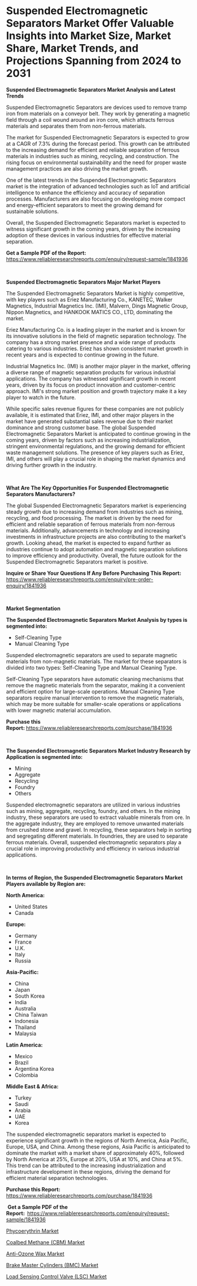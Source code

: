 <p><h1>Suspended Electromagnetic Separators Market Offer Valuable Insights into Market Size, Market Share, Market Trends, and Projections Spanning from 2024 to 2031</h1></p><p><strong>Suspended Electromagnetic Separators Market Analysis and Latest Trends</strong></p>
<p><p>Suspended Electromagnetic Separators are devices used to remove tramp iron from materials on a conveyor belt. They work by generating a magnetic field through a coil wound around an iron core, which attracts ferrous materials and separates them from non-ferrous materials.</p><p>The market for Suspended Electromagnetic Separators is expected to grow at a CAGR of 7.3% during the forecast period. This growth can be attributed to the increasing demand for efficient and reliable separation of ferrous materials in industries such as mining, recycling, and construction. The rising focus on environmental sustainability and the need for proper waste management practices are also driving the market growth.</p><p>One of the latest trends in the Suspended Electromagnetic Separators market is the integration of advanced technologies such as IoT and artificial intelligence to enhance the efficiency and accuracy of separation processes. Manufacturers are also focusing on developing more compact and energy-efficient separators to meet the growing demand for sustainable solutions.</p><p>Overall, the Suspended Electromagnetic Separators market is expected to witness significant growth in the coming years, driven by the increasing adoption of these devices in various industries for effective material separation.</p></p>
<p><strong>Get a Sample PDF of the Report:&nbsp;</strong> <a href="https://www.reliableresearchreports.com/enquiry/request-sample/1841936">https://www.reliableresearchreports.com/enquiry/request-sample/1841936</a></p>
<p>&nbsp;</p>
<p><strong>Suspended Electromagnetic Separators Major Market Players</strong></p>
<p><p>The Suspended Electromagnetic Separators Market is highly competitive, with key players such as Eriez Manufacturing Co., KANETEC, Walker Magnetics, Industrial Magnetics Inc. (IMI), Malvern, Dings Magnetic Group, Nippon Magnetics, and HANKOOK MATICS CO., LTD, dominating the market.</p><p>Eriez Manufacturing Co. is a leading player in the market and is known for its innovative solutions in the field of magnetic separation technology. The company has a strong market presence and a wide range of products catering to various industries. Eriez has shown consistent market growth in recent years and is expected to continue growing in the future.</p><p>Industrial Magnetics Inc. (IMI) is another major player in the market, offering a diverse range of magnetic separation products for various industrial applications. The company has witnessed significant growth in recent years, driven by its focus on product innovation and customer-centric approach. IMI's strong market position and growth trajectory make it a key player to watch in the future.</p><p>While specific sales revenue figures for these companies are not publicly available, it is estimated that Eriez, IMI, and other major players in the market have generated substantial sales revenue due to their market dominance and strong customer base. The global Suspended Electromagnetic Separators Market is anticipated to continue growing in the coming years, driven by factors such as increasing industrialization, stringent environmental regulations, and the growing demand for efficient waste management solutions. The presence of key players such as Eriez, IMI, and others will play a crucial role in shaping the market dynamics and driving further growth in the industry.</p></p>
<p>&nbsp;</p>
<p><strong>What Are The Key Opportunities For Suspended Electromagnetic Separators Manufacturers?</strong></p>
<p><p>The global Suspended Electromagnetic Separators market is experiencing steady growth due to increasing demand from industries such as mining, recycling, and food processing. The market is driven by the need for efficient and reliable separation of ferrous materials from non-ferrous materials. Additionally, advancements in technology and increasing investments in infrastructure projects are also contributing to the market's growth. Looking ahead, the market is expected to expand further as industries continue to adopt automation and magnetic separation solutions to improve efficiency and productivity. Overall, the future outlook for the Suspended Electromagnetic Separators market is positive.</p></p>
<p><strong>Inquire or Share Your Questions If Any Before Purchasing This Report:</strong> <a href="https://www.reliableresearchreports.com/enquiry/pre-order-enquiry/1841936">https://www.reliableresearchreports.com/enquiry/pre-order-enquiry/1841936</a></p>
<p>&nbsp;</p>
<p><strong>Market Segmentation</strong></p>
<p><strong>The Suspended Electromagnetic Separators Market Analysis by types is segmented into:</strong></p>
<p><ul><li>Self-Cleaning Type</li><li>Manual Cleaning Type</li></ul></p>
<p><p>Suspended electromagnetic separators are used to separate magnetic materials from non-magnetic materials. The market for these separators is divided into two types: Self-Cleaning Type and Manual Cleaning Type. </p><p>Self-Cleaning Type separators have automatic cleaning mechanisms that remove the magnetic materials from the separator, making it a convenient and efficient option for large-scale operations. Manual Cleaning Type separators require manual intervention to remove the magnetic materials, which may be more suitable for smaller-scale operations or applications with lower magnetic material accumulation.</p></p>
<p><strong>Purchase this Report:&nbsp;</strong><a href="https://www.reliableresearchreports.com/purchase/1841936">https://www.reliableresearchreports.com/purchase/1841936</a></p>
<p>&nbsp;</p>
<p><strong>The Suspended Electromagnetic Separators Market Industry Research by Application is segmented into:</strong></p>
<p><ul><li>Mining</li><li>Aggregate</li><li>Recycling</li><li>Foundry</li><li>Others</li></ul></p>
<p><p>Suspended electromagnetic separators are utilized in various industries such as mining, aggregate, recycling, foundry, and others. In the mining industry, these separators are used to extract valuable minerals from ore. In the aggregate industry, they are employed to remove unwanted materials from crushed stone and gravel. In recycling, these separators help in sorting and segregating different materials. In foundries, they are used to separate ferrous materials. Overall, suspended electromagnetic separators play a crucial role in improving productivity and efficiency in various industrial applications.</p></p>
<p>&nbsp;</p>
<p><strong>In terms of Region, the Suspended Electromagnetic Separators Market Players available by Region are:</strong></p>
<p>
    <p> <strong> North America: </strong>
        <ul>
            <li>United States</li>
            <li>Canada</li>
        </ul>
        </p> 
    <p> <strong> Europe: </strong>
        <ul>
            <li>Germany</li>
            <li>France</li>
            <li>U.K.</li>
            <li>Italy</li>
            <li>Russia</li>
        </ul>
        </p> 
    <p> <strong> Asia-Pacific: </strong>
        <ul>
            <li>China</li>
            <li>Japan</li>
            <li>South Korea</li>
            <li>India</li>
            <li>Australia</li>
            <li>China Taiwan</li>
            <li>Indonesia</li>
            <li>Thailand</li>
            <li>Malaysia</li>
        </ul>
        </p> 
    <p> <strong> Latin America: </strong>
        <ul>
            <li>Mexico</li>
            <li>Brazil</li>
            <li>Argentina Korea</li>
            <li>Colombia</li>
        </ul>
        </p> 
    <p> <strong> Middle East & Africa: </strong>
        <ul>
            <li>Turkey</li>
            <li>Saudi</li>
            <li>Arabia</li>
            <li>UAE</li>
            <li>Korea</li>
        </ul>
    </p>
    </p>
<p><p>The suspended electromagnetic separators market is expected to experience significant growth in the regions of North America, Asia Pacific, Europe, USA, and China. Among these regions, Asia Pacific is anticipated to dominate the market with a market share of approximately 40%, followed by North America at 25%, Europe at 20%, USA at 10%, and China at 5%. This trend can be attributed to the increasing industrialization and infrastructure development in these regions, driving the demand for efficient material separation technologies.</p></p>
<p><strong>Purchase this Report: </strong><a href="https://www.reliableresearchreports.com/purchase/1841936">https://www.reliableresearchreports.com/purchase/1841936</a></p>
<p>&nbsp;<strong>Get a Sample PDF of the Report:&nbsp;&nbsp;</strong><a href="https://www.reliableresearchreports.com/enquiry/request-sample/1841936">https://www.reliableresearchreports.com/enquiry/request-sample/1841936</a></p>
<p><strong></strong></p>
<p><p><a href="https://issuu.com/reportprime-2/docs/phycoerythrin-market-size-2030.pptx">Phycoerythrin Market</a></p><p><a href="https://github.com/tamvrosiya/Market-Research-Report-List-3/blob/main/coalbed-methane-cbm-market.md">Coalbed Methane (CBM) Market</a></p><p><a href="https://issuu.com/reportprime-2/docs/anti-ozone-wax-market-size-2030.pptx">Anti-Ozone Wax Market</a></p><p><a href="https://github.com/pizolina/Market-Research-Report-List-3/blob/main/brake-master-cylinders-bmc-market.md">Brake Master Cylinders (BMC) Market</a></p><p><a href="https://github.com/changoleonlaverguenzanoexiste/Market-Research-Report-List-2/blob/main/load-sensing-control-valve-lsc-market.md">Load Sensing Control Valve (LSC) Market</a></p></p>